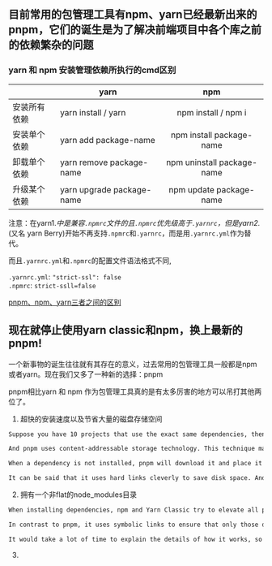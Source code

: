 ## 目前常用的包管理工具有npm、yarn已经最新出来的pnpm，它们的诞生是为了解决前端项目中各个库之前的依赖繁杂的问题

### yarn 和 npm 安装管理依赖所执行的cmd区别
||yarn|npm|
|---|---|:--:|
|安装所有依赖|yarn install / yarn|npm install / npm i|
|安装单个依赖|yarn add package-name|npm install package-name|
|卸载单个依赖|yarn remove package-name|npm uninstall package-name|
|升级某个依赖|yarn upgrade package-name|npm update package-name|

注意：在yarn1.*中是兼容`.npmrc`文件的且`.npmrc`优先级高于`.yarnrc`，但是yarn2.*(又名 yarn Berry)开始不再支持`.npmrc`和`.yarnrc`，而是用`.yarnrc.yml`作为替代。

而且`.yarnrc.yml`和`.npmrc`的配置文件语法格式不同,

`.yarnrc.yml`: `"strict-ssl": false` <br />
`.npmrc`: `strict-ssll=false`

[pnpm、npm、yarn三者之间的区别](https://blog.logrocket.com/javascript-package-managers-compared/#brief-history-javascript-package-managers)

## 现在就停止使用yarn classic和npm，换上最新的pnpm!

一个新事物的诞生往往就有其存在的意义，过去常用的包管理工具一般都是npm或者yarn。现在我们又多了一种新的选择：pnpm

pnpm相比yarn 和 npm 作为包管理工具真的是有太多厉害的地方可以吊打其他两位了。

1. 超快的安装速度以及节省大量的磁盘存储空间

```md
Suppose you have 10 projects that use the exact same dependencies, then when using npm or Yarn, you will keep copies of those 10 exact dependencies on disk. When you have enough projects or dependencies, your disk can burst.

And pnpm uses content-addressable storage technology. This technique maximizes the use of disk space. Specifically this:

When a dependency is not installed, pnpm will download it and place it in a unified location. Then add to the project via hard link. Similarly, when this dependency is also used in other projects, it will also be hard-linked to the corresponding location. Of course, this is all based on the version applicable. If the version is not applicable, then the new one will be downloaded and used.

It can be said that it uses hard links cleverly to save disk space. And it installs faster!
```

2. 拥有一个非flat的node_modules目录

```md
When installing dependencies, npm and Yarn Classic try to elevate all packages to the root of node_modules whenever possible. Therefore, dependencies not listed in package.json are accessible in the project code.

In contrast to pnpm, it uses symbolic links to ensure that only those dependencies listed in package.json are accessible in the project code. This avoids silly bugs and avoids repeated installations.

It would take a lot of time to explain the details of how it works, so I put it in another article. If you are interested in it, please check it out.
```

3. 
